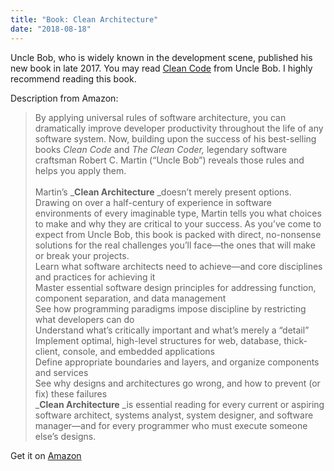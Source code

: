 ```yaml
---
title: "Book: Clean Architecture"
date: "2018-08-18"
---
```


Uncle Bob, who is widely known in the development scene, published his new book in late 2017. You may read [Clean Code](/books/clean-code/) from Uncle Bob. I highly recommend reading this book.

Description from Amazon:

> By applying universal rules of software architecture, you can dramatically improve developer productivity throughout the life of any software system. Now, building upon the success of his best-selling books _Clean Code_ and _The Clean Coder,_ legendary software craftsman Robert C. Martin (“Uncle Bob”) reveals those rules and helps you apply them.  
>    
> Martin’s _**Clean Architecture** _doesn’t merely present options. Drawing on over a half-century of experience in software environments of every imaginable type, Martin tells you what choices to make and why they are critical to your success. As you’ve come to expect from Uncle Bob, this book is packed with direct, no-nonsense solutions for the real challenges you’ll face—the ones that will make or break your projects.  
> Learn what software architects need to achieve—and core disciplines and practices for achieving it  
> Master essential software design principles for addressing function, component separation, and data management  
> See how programming paradigms impose discipline by restricting what developers can do  
> Understand what’s critically important and what’s merely a “detail”  
> Implement optimal, high-level structures for web, database, thick-client, console, and embedded applications  
> Define appropriate boundaries and layers, and organize components and services  
> See why designs and architectures go wrong, and how to prevent (or fix) these failures  
> _**Clean Architecture** _is essential reading for every current or aspiring software architect, systems analyst, system designer, and software manager—and for every programmer who must execute someone else’s designs.

Get it on [Amazon](https://www.amazon.de/gp/product/0134494164)
